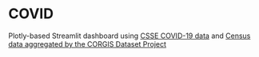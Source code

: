 # COVID
Plotly-based Streamlit dashboard using [CSSE COVID-19 data](https://github.com/CSSEGISandData/COVID-19) and [Census data aggregated by the CORGIS Dataset Project](https://corgis-edu.github.io/corgis/csv/county_demographics/)